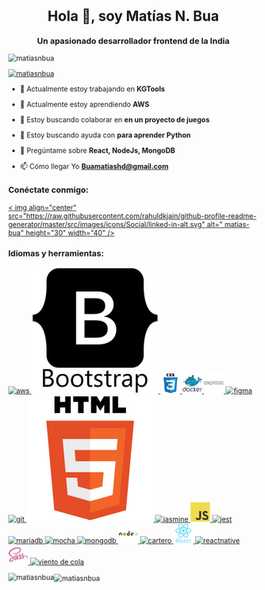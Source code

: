 <h1 align="center">Hola 👋, soy Matías N. Bua</h1>
<h3 align="center">Un apasionado desarrollador frontend de la India</h3>

<p align="left"> <img src="https://komarev.com/ghpvc/?username=matiasnbua&label=Profile%20views&color=0e75b6&style=flat" alt="matiasnbua" /> </p>

<p align="left"> <a href=" https://github.com/ryo-ma/github-profile-tropic"><img src="https://github-profile-tropic.vercel.app/?username=matiasnbua" alt="matiasnbua" /></a> </p>

- 🔭 Actualmente estoy trabajando en **KGTools**

- 🌱 Actualmente estoy aprendiendo **AWS**

- 👯 Estoy buscando colaborar en **en un proyecto de juegos**

- 🤝 Estoy buscando ayuda con **para aprender Python**

- 💬 Pregúntame sobre **React, NodeJs, MongoDB**

- 📫 Cómo llegar Yo **Buamatiashd@gmail.com**

<h3 align="left">Conéctate conmigo:</h3>
<p align="left">
<a href="https://linkedin.com/in/matias-bua" target="blank">< img align="center" src="https://raw.githubusercontent.com/rahuldkjain/github-profile-readme-generator/master/src/images/icons/Social/linked-in-alt.svg" alt=" matias-bua" height="30" width="40" /></a>
</p>

<h3 align="left">Idiomas y herramientas:</h3>
<p align="left"> <a href="https://aws.amazon.com" target="_blank" rel="noreferrer"> <img src="https://raw.githubusercontent.com/devicons /devicon/master/icons/amazonwebservices/amazonwebservices-original-wordmark.svg" alt="aws" width="40" height="40"/> </a> <a href="https://getbootstrap.com " target="_blank" rel="noreferrer"> <img src="https://raw.githubusercontent.com/devicons/devicon/master/icons/bootstrap/bootstrap-plain-wordmark.svg" alt="bootstrap" ancho="40" alto="40"/> </a> <a href="https://www.w3schools.com/css/" target="_blank" rel="noreferrer"> <img src="https://raw.githubusercontent.com/devicons/devicon/master/icons/css3/css3-original-wordmark.svg" alt ="css3" width="40" height="40"/> </a> <a href="https://www.docker.com/" target="_blank" rel="noreferrer"> <img src ="https://raw.githubusercontent.com/devicons/devicon/master/icons/docker/docker-original-wordmark.svg" alt="docker" width="40" height="40"/> </a > <a href="https://expressjs.com" target="_blank" rel="noreferrer"> <img src="https://raw.githubusercontent.com/devicons/devicon/master/icons/express/express-original-wordmark.svg" alt="express" width="40" height="40"/> </a> <a href="https:// www.figma.com/" target="_blank" rel="noreferrer"> <img src="https://www.vectorlogo.zone/logos/figma/figma-icon.svg" alt="figma" width= "40" altura="40"/> </a> <a href="https://git-scm.com/" target="_blank" rel="noreferrer"> <img src="https:// www.vectorlogo.zone/logos/git-scm/git-scm-icon.svg" alt="git" width="40" height="40"/> </a> <a href="https:// www.w3.org/html/" target="_blank" rel="noreferrer"> <img src="https://raw.githubusercontent.com/devicons/devicon/master/icons/html5/html5-original-wordmark.svg" alt ="html5" ancho="40" alto="40"/> </a> <a href="https://jasmine.github.io/" target="_blank" rel="noreferrer"> <img src ="https://www.vectorlogo.zone/logos/jasmine/jasmine-icon.svg" alt="jasmine" width="40" height="40"/> </a> <a href="https: //developer.mozilla.org/en-US/docs/Web/JavaScript" target="_blank" rel="noreferrer"> <img src="https://raw.githubusercontent.com/devicons/devicon/master/icons/javascript/javascript-original.svg" alt="javascript" width="40" height="40"/> </a> <a href="https://jestjs. io" target="_blank" rel="noreferrer"> <img src="https://www.vectorlogo.zone/logos/jestjsio/jestjsio-icon.svg" alt="jest" width="40" height= "40"/> </a> <a href="https://mariadb.org/" target="_blank" rel="noreferrer"> <img src="https://www.vectorlogo.zone/logos /mariadb/mariadb-icon.svg" alt="mariadb" width="40" height="40"/> </a> <a href="https://mochajs.org" target="_blank" rel="noreferrer"> <img src="https://www.vectorlogo.zone/logos/mochajs/mochajs-icon.svg" alt="mocha" width="40" height= "40"/> </a> <a href="https://www.mongodb.com/" target="_blank" rel="noreferrer"> <img src="https://raw.githubusercontent.com /devicons/devicon/master/icons/mongodb/mongodb-original-wordmark.svg" alt="mongodb" width="40" height="40"/> </a> <a href="https://nodejs .org" target="_blank" rel="noreferrer"> <img src="https://raw.githubusercontent.com/devicons/devicon/master/icons/nodejs/nodejs-original-wordmark.svg" alt="nodejs" width="40" height="40"/> </a> <a href="https://postman.com" target="_blank" rel="noreferrer"> <img src ="https://www.vectorlogo.zone/logos/getpostman/getpostman-icon.svg" alt="cartero" width="40" height="40"/> </a> <a href="https: //reactjs.org/" target="_blank" rel="noreferrer"> <img src="https://raw.githubusercontent.com/devicons/devicon/master/icons/react/react-original-wordmark.svg " alt="react" width="40" height="40"/> </a> <a href="https://reactnative.dev/" target="_blank" rel="noreferrer"> <img src="https://reactnative.dev/img/header_logo.svg" alt="reactnative" width="40" height="40"/> </a> <a href="https://sass-lang.com" target="_blank" rel="noreferrer"> <img src="https://raw.githubusercontent.com/devicons/devicon/master /icons/sass/sass-original.svg" alt="sass" width="40" height="40"/> </a> <a href="https://tailwindcss.com/" target="_blank " rel="noreferrer"> <img src="https://www.vectorlogo.zone/logos/tailwindcss/tailwindcss-icon.svg" alt="viento de cola" ancho="40" altura="40"/> </a> </p>

<p><img align="left" src="https://github-readme-stats.vercel.app/api/top-langs?username=matiasnbua&show_icons=true&locale=en&layout=compact" alt="matiasnbua" /> </p>

<p> <img align="center" src="https://github-readme-stats.vercel.app/api?username=matiasnbua&show_icons=true&locale=en" alt="matiasnbua" /> </p>

